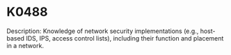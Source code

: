 # K0488
Description: Knowledge of network security implementations (e.g., host-based IDS, IPS, access control lists), including their function and placement in a network.
